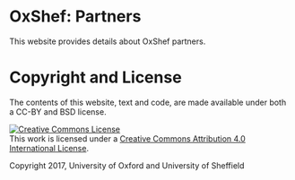 
<!-- README.md is generated from README.Rmd. Please edit that file -->

# OxShef: Partners

This website provides details about OxShef partners.

# Copyright and License

The contents of this website, text and code, are made available under
both a CC-BY and BSD
license.

<a rel="license" href="http://creativecommons.org/licenses/by/4.0/"><img alt="Creative Commons License" style="border-width:0" src="https://i.creativecommons.org/l/by/4.0/88x31.png" /></a><br />This
work is licensed under a
<a rel="license" href="http://creativecommons.org/licenses/by/4.0/">Creative
Commons Attribution 4.0 International License</a>.

Copyright 2017, University of Oxford and University of Sheffield

